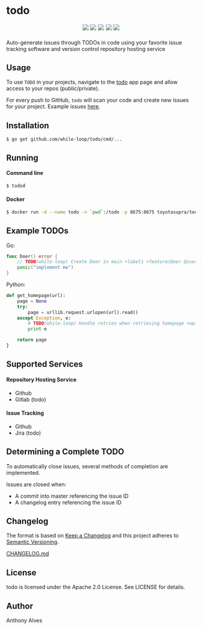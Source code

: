 todo
=======

<p align="center" style="font-family: verdana, serif; font-size:14pt; font-style:italic">
    <a href="https://godoc.org/github.com/while-loop/todo/pkg"><img src="https://img.shields.io/badge/godoc-reference-blue.svg?style=flat-square"></a>
    <a href="https://travis-ci.org/while-loop/todo"><img src="https://img.shields.io/travis/while-loop/todo.svg?style=flat-square"></a>
    <a href="https://github.com/while-loop/todo/releases"><img src="https://img.shields.io/github/release/while-loop/todo.svg?style=flat-square"></a>
    <a href="https://coveralls.io/github/while-loop/todo"><img src="https://img.shields.io/coveralls/while-loop/todo.svg?style=flat-square"></a>
    <a href="LICENSE"><img src="https://img.shields.io/badge/license-Apache 2.0-blue.svg?style=flat-square"></a>
</p>

Auto-generate issues through TODOs in code using your favorite issue tracking
software and version control repository hosting service

Usage
-----

To use `TODO` in your projects, navigate to the [todo](https://github.com/apps/todobot) app page and allow access to your repos (public/private).

For every push to GitHub, `todo` will scan your code and create new issues for your project. Example issues [here](https://github.com/while-loop/todo/issues).

Installation
------------

```
$ go get github.com/while-loop/todo/cmd/...
```

Running
-------

#### Command line

```bash
$ todod
```

#### Docker

```bash
$ docker run -d --name todo -v `pwd`:/todo -p 8675:8675 toyotasupra/todo todod -i /todo/config.yml
```

Example TODOs
-------------

Go:

```go
func Doer() error {
    // TODO(while-loop) Create Doer in main +label1 +feature/Doer @user1
    panic("implement me")
}
```

Python:

```python
def get_homepage(url):
    page = None
    try:
        page = urllib.request.urlopen(url).read()
    except Exception, e:
        # TODO(while-loop) Handle retries when retrieving homepage +api
        print e

    return page
}
```

Supported Services
------------------

#### Repository Hosting Service
- Github
- Gitlab (todo)

#### Issue Tracking
- Github
- Jira (todo)

Determining a Complete TODO
---------------------------

To automatically close issues, several methods of completion
are implemented.

Issues are closed when:

- A commit into master referencing the issue ID
- A changelog entry referencing the issue ID

Changelog
---------

The format is based on [Keep a Changelog](http://keepachangelog.com/) 
and this project adheres to [Semantic Versioning](http://semver.org/).

[CHANGELOG.md](CHANGELOG.md)

License
-------
todo is licensed under the Apache 2.0 License. See LICENSE for details.

Author
------

Anthony Alves
